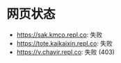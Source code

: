 # 网页状态
- https://sak.kmco.repl.co: 失败
- https://tote.kaikaixin.repl.co: 失败
- https://v.chavir.repl.co: 失败 (403)

